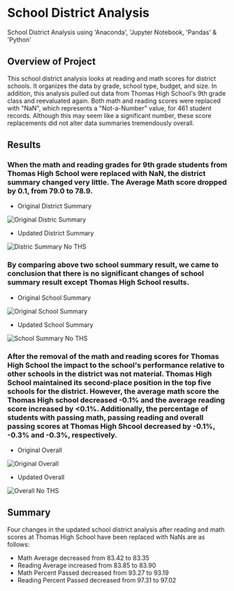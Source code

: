 # School District Analysis

School District Analysis using 'Anaconda', 'Jupyter Notebook, 'Pandas' & 'Python'

## Overview of Project

This school district analysis looks at reading and math scores for district schools. It organizes the data by grade, school type, budget, and size. In addition, this analysis pulled out data from Thomas High School's 9th grade class and reevaluated again. Both math and reading scores were replaced with "NaN", which represents a "Not-a-Number" value, for 461 student records. Although this may seem like a significant number, these score replacements did not alter data summaries tremendously overall.

## Results

### When the math and reading grades for 9th grade students from Thomas High School were replaced with NaN, the district summary changed very little. The Average Math score dropped by 0.1, from 79.0 to 78.9.

- Original District Summary

![Original Distric Summary]()

- Updated District Summary

![Distric Summary No THS]()

### By comparing above two school summary result, we came to conclusion that there is no significant changes of school summary result except Thomas High School results.

- Original School Summary

![Original School Summary]()

- Updated School Summary

![School Summary No THS]()


### After the removal of the math and reading scores for Thomas High School the impact to the school's performance relative to other schools in the district was not material. Thomas High School maintained its second-place position in the top five schools for the district. However, the average math score the Thomas High school decreased -0.1% and the average reading score increased by <0.1%. Additionally, the percentage of students with passing math, passing reading and overall passing scores at Thomas High Shcool decreased by -0.1%, -0.3% and -0.3%, respectively.

- Original Overall

![Original Overall]()

- Updated Overall

![Overall No THS]()

## Summary

Four changes in the updated school district analysis after reading and math scores at Thomas High School have been replaced with NaNs are as follows:

- Math Average decreased from 83.42 to 83.35
- Reading Average increased from 83.85 to 83.90
- Math Percent Passed decreased from 93.27 to 93.19
- Reading Percent Passed decreased from 97.31 to 97.02